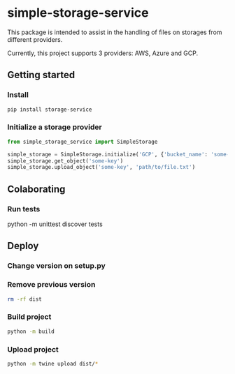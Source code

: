 # simple-storage-service

This package is intended to assist in the handling of files on storages from different providers.

Currently, this project supports 3 providers: AWS, Azure and GCP.

## Getting started

### Install

```sh
pip install storage-service
```

### Initialize a storage provider

```python
from simple_storage_service import SimpleStorage

simple_storage = SimpleStorage.initialize('GCP', {'bucket_name': 'some-bucket'})
simple_storage.get_object('some-key')
simple_storage.upload_object('some-key', 'path/to/file.txt')
```

## Colaborating

### Run tests

python -m unittest discover tests

## Deploy

### Change version on setup.py

### Remove previous version

```sh
rm -rf dist
```

### Build project

```sh
python -m build
```

### Upload project

```sh
python -m twine upload dist/*
```
